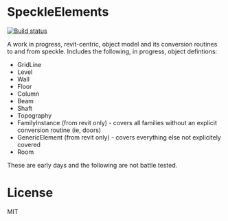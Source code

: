 # SpeckleElements

[![Build status](https://ci.appveyor.com/api/projects/status/e9yeqdpjbmiv3pc4?svg=true)](https://ci.appveyor.com/project/SpeckleWorks/speckleelements)


A work in progress, revit-centric, object model and its conversion routines to and from speckle. Includes the following, in progress, object defintions: 

- GridLine
- Level
- Wall
- Floor
- Column
- Beam
- Shaft
- Topography
- FamilyInstance (from revit only) - covers all families without an explicit conversion routine (ie, doors)
- GenericElement (from revit only) - covers everything else not explicitely covered
- Room

These are early days and the following are not battle tested. 

# License
MIT
